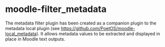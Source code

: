 # moodle-filter_metadata

The metadata filter plugin has been created as a companion plugin to the metadata local plugin
(see https://github.com/PoetOS/moodle-local_metadata). It allows metadata values to be extracted and displayed in place in
Moodle text outputs.
